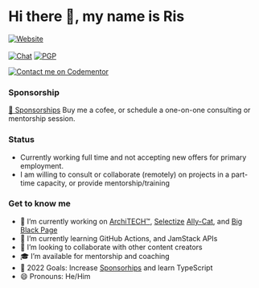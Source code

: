
# Hi there 👋, my name is Ris

[![Website](https://img.shields.io/website?label=risadams.com&style=for-the-badge&url=https%3A%2F%2Frisadams.com)](https://risadams.com) \
 \
[![Chat](https://img.shields.io/static/v1?label=Keybase&message=Chat&color=yellow)](https://keybase.io/risadams)
[![PGP](https://badgen.net/keybase/pgp/risadams)](https://keybase.io/risadams)

 
[![Contact me on Codementor](https://www.codementor.io/m-badges/risadams/book-session.svg)](https://www.codementor.io/@risadams?refer=badge)

### Sponsorship

[💖 Sponsorships](https://github.com/sponsors/risadams) 
Buy me a cofee, or schedule a one-on-one consulting or mentorship session.

### Status

- Currently working full time and not accepting new offers for primary employment.
- I am willing to consult or collaborate (remotely) on projects in a part-time capacity, or provide mentorship/training

### Get to know me

- 🔭 I’m currently working on [ArchiTECH™](https://www.builtforyou.com), [Selectize](https://selectize.dev) [Ally-Cat](http://ally-cat.risadams.com/), and [Big Black Page](https://bigblackpage.com/)
- 🌱 I’m currently learning GitHub Actions, and JamStack APIs
- 👯 I’m looking to collaborate with other content creators
- 🎓 I’m available for mentorship and coaching
- 🥅 2022 Goals: Increase [Sponsorhips](https://github.com/sponsors/risadams?o=esb) and learn TypeScript
- 😄 Pronouns: He/Him

